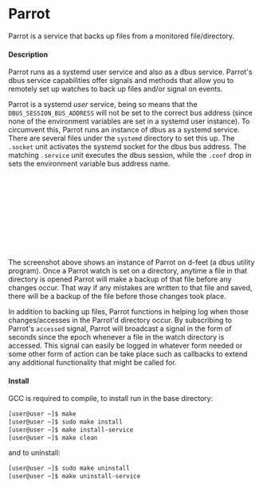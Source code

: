 Parrot
======

Parrot is a service that backs up files from a monitored file/directory.

#### Description

Parrot runs as a systemd user service and also as a dbus service.  Parrot's dbus 
service capabilities offer signals and methods that allow you to remotely set 
up watches to back up files and/or signal on events.

Parrot is a systemd _user_ service, being so means that the 
`DBUS_SESSION_BUS_ADDRESS` will not be set to the correct bus address (since 
none of the environment variables are set in a systemd user instance).  To 
circumvent this, Parrot runs an instance of dbus as a systemd service.  There 
are several files under the `systemd` directory to set this up.  The `.socket` 
unit activates the systemd socket for the dbus bus address.  The matching 
`.service` unit executes the dbus session, while the `.conf` drop in sets the 
environment variable bus address name.

![ScreenShot](/screenshots/parrot_dfeet.img)

The screenshot above shows an instance of Parrot on d-feet (a dbus utility 
program).  Once a Parrot watch is set on a directory, anytime a file in that 
directory is opened Parrot will make a backup of that file before any changes
occur.  That way if any mistakes are written to that file and saved, there will
be a backup of the file before those changes took place.

In addition to backing up files, Parrot functions in helping log when those 
changes/accesses in the Parrot'd directory occur.  By subscribing to Parrot's
`accessed` signal, Parrot will broadcast a signal in the form of seconds since
the epoch whenever a file in the watch directory is accessed.  This signal can
easily be logged in whatever form needed or some other form of action can be 
take place such as callbacks to extend any additional functionality that might
be called for.

#### Install

GCC is required to compile, to install run in the base directory:

    [user@user ~]$ make
    [user@user ~]$ sudo make install
    [user@user ~]$ make install-service
    [user@user ~]$ make clean

and to uninstall:

    [user@user ~]$ sudo make uninstall
    [user@user ~]$ make uninstall-service
